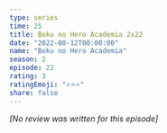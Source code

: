 ```yaml
---
type: series
time: 25
title: Boku no Hero Academia 2x22
date: "2022-08-12T00:00:00"
name: "Boku no Hero Academia"
season: 2
episode: 22
rating: 3
ratingEmoji: "⭐️⭐️⭐️"
share: false
---
```


_[No review was written for this episode]_
